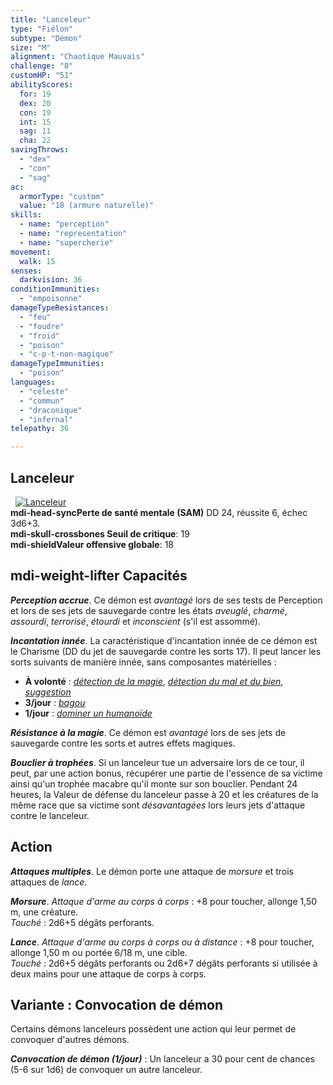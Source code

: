 ```yaml
---
title: "Lanceleur"
type: "Fiélon"
subtype: "Démon"
size: "M"
alignment: "Chaotique Mauvais"
challenge: "8"
customHP: "51"
abilityScores:
  for: 19
  dex: 20
  con: 19
  int: 15
  sag: 11
  cha: 22
savingThrows:
  - "dex"
  - "con"
  - "sag"
ac:
  armorType: "custom"
  value: "18 (armure naturelle)"
skills:
  - name: "perception"
  - name: "representation"
  - name: "supercherie"
movement:
  walk: 15
senses:
  darkvision: 36
conditionImmunities:
  - "empoisonne"
damageTypeResistances:
  - "feu"
  - "foudre"
  - "froid"
  - "poison"
  - "c-p-t-non-magique"
damageTypeImmunities:
  - "poison"
languages:
  - "céleste"
  - "commun"
  - "draconique"
  - "infernal"
telepathy: 36

---
```

## Lanceleur
&nbsp;
[![Lanceleur](https://www.douaratil.fr/illustrations/fielon/lanceleur300.jpeg)](https://www.douaratil.fr/illustrations/fielon/lanceleur.jpeg)  
**<v-icon>mdi-head-sync</v-icon>Perte de santé mentale (SAM)** DD 24, réussite 6, échec 3d6+3.   
**<v-icon>mdi-skull-crossbones</v-icon> Seuil de critique**: 19      
**<v-icon>mdi-shield</v-icon>Valeur offensive globale**: 18   
## <v-icon>mdi-weight-lifter</v-icon> Capacités
_**Perception accrue**_. Ce démon est _avantagé_ lors de ses tests de Perception et lors de ses jets de sauvegarde contre les états _aveuglé_, _charmé_, _assourdi_, _terrorisé_, _étourdi_ et _inconscient_ (s'il est assommé).

_**Incantation innée**_. La caractéristique d'incantation innée de ce démon est le Charisme (DD du jet de sauvegarde contre les sorts 17). Il peut lancer les sorts suivants de manière innée, sans composantes matérielles :
* **À volonté** : [_détection de la magie_](/grimoire/detection-de-la-magie/), [_détection du mal et du bien_](/grimoire/detection-du-mal-et-du-bien/), [_suggestion_](/grimoire/suggestion/)
* **3/jour** : [_bagou_](/grimoire/bagou/)
* **1/jour** : [_dominer un humanoïde_](/grimoire/dominer-un-humanoide/)

_**Résistance à la magie**_. Ce démon est _avantagé_ lors de ses jets de sauvegarde contre les sorts et autres effets magiques.

_**Bouclier à trophées**_. Si un lanceleur tue un adversaire lors de ce tour, il peut, par une action bonus, récupérer une partie de l'essence de sa victime ainsi qu'un trophée macabre qu'il monte sur son bouclier. Pendant 24 heures, la Valeur de défense du lanceleur passe à 20 et les créatures de la même race que sa victime sont _désavantagées_ lors leurs jets d'attaque contre le lanceleur.

## Action
_**Attaques multiples**_. Le démon porte une attaque de _morsure_ et trois attaques de _lance_.

_**Morsure**_. _Attaque d'arme au corps à corps_ : +8 pour toucher, allonge 1,50 m, une créature.  
_Touché_ : 2d6+5 dégâts perforants.

_**Lance**_. _Attaque d'arme au corps à corps ou à distance_ : +8 pour toucher, allonge 1,50 m ou portée 6/18 m, une cible.  
_Touché_ : 2d6+5 dégâts perforants ou 2d6+7 dégâts perforants si utilisée à deux mains pour une attaque de corps à corps.

## Variante : Convocation de démon
Certains démons lanceleurs possèdent une action qui leur permet de convoquer d'autres démons.

_**Convocation de démon (1/jour)**_ : Un lanceleur a 30 pour cent de chances  (5-6 sur 1d6) de convoquer un autre lanceleur.

